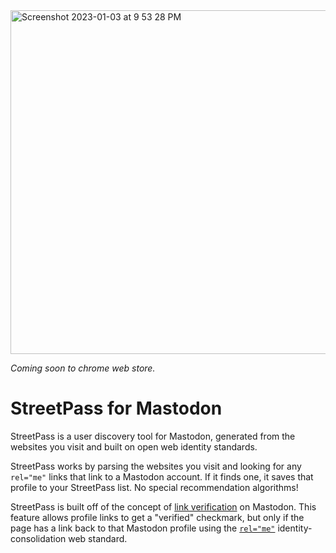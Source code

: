 <img width="550" alt="Screenshot 2023-01-03 at 9 53 28 PM" src="https://user-images.githubusercontent.com/4934193/210492726-c8f29135-256a-4c1a-a1b7-9b3d0f64dbc8.png">

_Coming soon to chrome web store._

# StreetPass for Mastodon

StreetPass is a user discovery tool for Mastodon, generated from the websites you visit and built on open web identity standards.

StreetPass works by parsing the websites you visit and looking for any `rel="me"` links that link to a Mastodon account. If it finds one, it saves that profile to your StreetPass list. No special recommendation algorithms!

StreetPass is built off of the concept of [link verification](https://docs.joinmastodon.org/user/profile/#verification) on Mastodon. This feature allows profile links to get a "verified" checkmark, but only if the page has a link back to that Mastodon profile using the [`rel="me"`](https://docs.joinmastodon.org/user/profile/#verification) identity-consolidation web standard.
